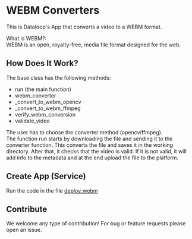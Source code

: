 # WEBM Converters

This is Dataloop's App that converts a video to a WEBM format.   

What is WEBM?:  
WEBM is an open, royalty-free, media file format designed for the web.

## How Does It Work?

The base class has the following methods:

* run (the main function)
* webm_converter
* _convert_to_webm_opencv
* _convert_to_webm_ffmpeg
* verify_webm_conversion
* validate_video

The user has to choose the converter method (opencv/ffmpeg).  
The function run starts by downloading the file and sending it to the converter function. 
This converts the file and saves it in the working directory. 
After that, it checks that the video is valid. If it is not valid, it will add info to the metadata
and at the end upload the file to the platform.

## Create App (Service)

Run the code in the file [deploy_webm](deploy_webm.py)


## Contribute

We welcome any type of contribution! For bug or feature requests please open an issue.
